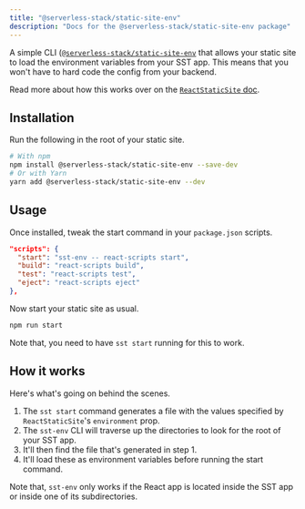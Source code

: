 ```yaml
---
title: "@serverless-stack/static-site-env"
description: "Docs for the @serverless-stack/static-site-env package"
---
```


A simple CLI ([`@serverless-stack/static-site-env`](https://www.npmjs.com/package/@serverless-stack/static-site-env) that allows your static site to load the environment variables from your SST app. This means that you won't have to hard code the config from your backend.

Read more about how this works over on the [`ReactStaticSite` doc](../constructs/ReactStaticSite.md#configuring-custom-domains).

## Installation

Run the following in the root of your static site.

```bash
# With npm
npm install @serverless-stack/static-site-env --save-dev
# Or with Yarn
yarn add @serverless-stack/static-site-env --dev
```

## Usage

Once installed, tweak the start command in your `package.json` scripts. 

```json title="package.json" {2}
"scripts": {
  "start": "sst-env -- react-scripts start",
  "build": "react-scripts build",
  "test": "react-scripts test",
  "eject": "react-scripts eject"
},
```

Now start your static site as usual.

``` bash
npm run start
```

Note that, you need to have `sst start` running for this to work.

## How it works

Here's what's going on behind the scenes.

1. The `sst start` command generates a file with the values specified by `ReactStaticSite`'s `environment` prop.
2. The `sst-env` CLI will traverse up the directories to look for the root of your SST app.
3. It'll then find the file that's generated in step 1.
4. It'll load these as environment variables before running the start command.

Note that, `sst-env` only works if the React app is located inside the SST app or inside one of its subdirectories.
